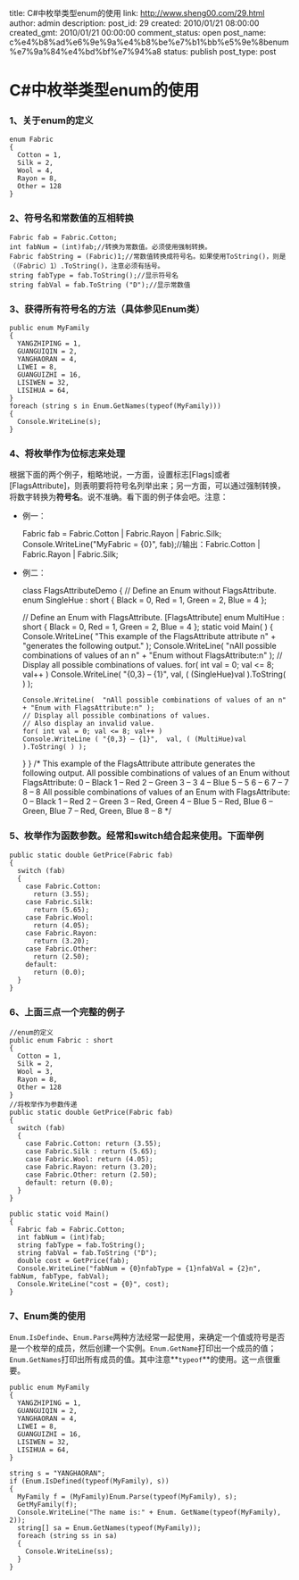 title: C#中枚举类型enum的使用
link: http://www.sheng00.com/29.html
author: admin
description: 
post_id: 29
created: 2010/01/21 08:00:00
created_gmt: 2010/01/21 00:00:00
comment_status: open
post_name: c%e4%b8%ad%e6%9e%9a%e4%b8%be%e7%b1%bb%e5%9e%8benum%e7%9a%84%e4%bd%bf%e7%94%a8
status: publish
post_type: post

# C#中枚举类型enum的使用

### 1、关于enum的定义
    
    
    enum Fabric
    {
      Cotton = 1,
      Silk = 2,
      Wool = 4,
      Rayon = 8,
      Other = 128
    }
    

### 2、符号名和常数值的互相转换
    
    
    Fabric fab = Fabric.Cotton;
    int fabNum = (int)fab;//转换为常数值。必须使用强制转换。
    Fabric fabString = (Fabric)1;//常数值转换成符号名。如果使用ToString()，则是（（Fabric）1）.ToString()，注意必须有括号。
    string fabType = fab.ToString();//显示符号名
    string fabVal = fab.ToString ("D");//显示常数值
    

### 3、获得所有符号名的方法（具体参见Enum类）
    
    
    public enum MyFamily
    {
      YANGZHIPING = 1,
      GUANGUIQIN = 2,
      YANGHAORAN = 4,
      LIWEI = 8,
      GUANGUIZHI = 16,
      LISIWEN = 32, 
      LISIHUA = 64,
    }
    foreach (string s in Enum.GetNames(typeof(MyFamily)))
    {
      Console.WriteLine(s);
    }
    

### 4、将枚举作为位标志来处理

根据下面的两个例子，粗略地说，一方面，设置标志[Flags]或者[FlagsAttribute]，则表明要将符号名列举出来；另一方面，可以通过强制转换，将数字转换为**符号名**。说不准确。看下面的例子体会吧。注意： 

  * 例一：
    
    
    Fabric fab = Fabric.Cotton | Fabric.Rayon | Fabric.Silk;
    Console.WriteLine("MyFabric = {0}", fab);//输出：Fabric.Cotton | Fabric.Rayon | Fabric.Silk;
    

  * 例二：
    
    
    class FlagsAttributeDemo
    {
      // Define an Enum without FlagsAttribute.
      enum SingleHue : short
      {
        Black = 0,
        Red = 1,
        Green = 2,
        Blue = 4
      };
    
      // Define an Enum with FlagsAttribute.
      [FlagsAttribute] 
      enum MultiHue : short
      {
        Black = 0,
        Red = 1,
        Green = 2,
        Blue = 4
      };
      static void Main( ) 
      {
        Console.WriteLine( 
        "This example of the FlagsAttribute attribute n" +
        "generates the following output." );
        Console.WriteLine( 
        "nAll possible combinations of values of an n" + 
        "Enum without FlagsAttribute:n" );
        // Display all possible combinations of values.
        for( int val = 0; val <= 8; val++ )
        Console.WriteLine( "{0,3} – {1}",  val, ( (SingleHue)val ).ToString( ) );
    
        Console.WriteLine(  "nAll possible combinations of values of an n" + "Enum with FlagsAttribute:n" );
        // Display all possible combinations of values.
        // Also display an invalid value.
        for( int val = 0; val <= 8; val++ )
        Console.WriteLine ( "{0,3} – {1}",  val, ( (MultiHue)val ).ToString( ) );
      } 
    }
    /*
    This example of the FlagsAttribute attribute
    generates the following output.
    All possible combinations of values of an 
    Enum without FlagsAttribute:
    0 – Black
    1 – Red
    2 – Green
    3 – 3
    4 – Blue
    5 – 5
    6 – 6
    7 – 7
    8 – 8
    All possible combinations of values of an
    Enum with FlagsAttribute:
    0 – Black
    1 – Red
    2 – Green
    3 – Red, Green
    4 – Blue
    5 – Red, Blue
    6 – Green, Blue
    7 – Red, Green, Blue
    8 – 8
    */
    

### 5、枚举作为函数参数。经常和switch结合起来使用。下面举例
    
    
    public static double GetPrice(Fabric fab)
    {
      switch (fab)
      {
        case Fabric.Cotton: 
          return (3.55);
        case Fabric.Silk: 
          return (5.65);
        case Fabric.Wool: 
          return (4.05);
        case Fabric.Rayon: 
          return (3.20);
        case Fabric.Other: 
          return (2.50);
        default: 
          return (0.0);
      }
    }
    

### 6、上面三点一个完整的例子
    
    
    //enum的定义
    public enum Fabric : short
    {
      Cotton = 1,
      Silk = 2,
      Wool = 3,
      Rayon = 8,
      Other = 128
    }
    //将枚举作为参数传递
    public static double GetPrice(Fabric fab)
    {
      switch (fab)
      {
        case Fabric.Cotton: return (3.55);
        case Fabric.Silk : return (5.65);
        case Fabric.Wool: return (4.05);
        case Fabric.Rayon: return (3.20);
        case Fabric.Other: return (2.50);
        default: return (0.0);
      } 
    }
    
    public static void Main()
    {
      Fabric fab = Fabric.Cotton;
      int fabNum = (int)fab;
      string fabType = fab.ToString();
      string fabVal = fab.ToString ("D");
      double cost = GetPrice(fab);
      Console.WriteLine("fabNum = {0}nfabType = {1}nfabVal = {2}n", fabNum, fabType, fabVal);
      Console.WriteLine("cost = {0}", cost); 
    }
    

### 7、Enum类的使用

`Enum.IsDefinde`、`Enum.Parse`两种方法经常一起使用，来确定一个值或符号是否是一个枚举的成员，然后创建一个实例。`Enum.GetName`打印出一个成员的值；`Enum.GetNames`打印出所有成员的值。其中注意**```typeof```**的使用。这一点很重要。 
    
    
    public enum MyFamily
    {
      YANGZHIPING = 1,
      GUANGUIQIN = 2,
      YANGHAORAN = 4,
      LIWEI = 8,
      GUANGUIZHI = 16,
      LISIWEN = 32, 
      LISIHUA = 64,
    }
    
    string s = "YANGHAORAN";
    if (Enum.IsDefined(typeof(MyFamily), s))
    {
      MyFamily f = (MyFamily)Enum.Parse(typeof(MyFamily), s);
      GetMyFamily(f);
      Console.WriteLine("The name is:" + Enum. GetName(typeof(MyFamily), 2));
      string[] sa = Enum.GetNames(typeof(MyFamily)); 
      foreach (string ss in sa)
      {
        Console.WriteLine(ss);
      }
    }